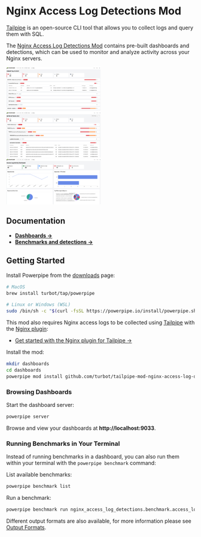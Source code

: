 # Nginx Access Log Detections Mod

[Tailpipe](https://tailpipe.io) is an open-source CLI tool that allows you to collect logs and query them with SQL.

The [Nginx Access Log Detections Mod](https://hub.powerpipe.io/mods/turbot/tailpipe-mod-nginx-access-log-detections) contains pre-built dashboards and detections, which can be used to monitor and analyze activity across your Nginx servers.

<img src="https://raw.githubusercontent.com/turbot/tailpipe-mod-nginx-access-log-detections/main/docs/images/nginx_access_log_owasp_dashboard.png" width="50%" type="thumbnail"/>
<img src="https://raw.githubusercontent.com/turbot/tailpipe-mod-nginx-access-log-detections/main/docs/images/nginx_access_log_mitre_dashboard.png" width="50%" type="thumbnail"/>
<img src="https://raw.githubusercontent.com/turbot/tailpipe-mod-nginx-access-log-detections/main/docs/images/nginx_access_log_activity_dashboard.png" width="50%" type="thumbnail"/>

## Documentation

- **[Dashboards →](https://hub.powerpipe.io/mods/turbot/tailpipe-mod-nginx-access-log-detections/dashboards)**
- **[Benchmarks and detections →](https://hub.powerpipe.io/mods/turbot/tailpipe-mod-nginx-access-log-detections/benchmarks)**

## Getting Started

Install Powerpipe from the [downloads](https://powerpipe.io/downloads) page:

```sh
# MacOS
brew install turbot/tap/powerpipe
```

```sh
# Linux or Windows (WSL)
sudo /bin/sh -c "$(curl -fsSL https://powerpipe.io/install/powerpipe.sh)"
```

This mod also requires Nginx access logs to be collected using [Tailpipe](https://tailpipe.io) with the [Nginx plugin](https://hub.tailpipe.io/plugins/turbot/nginx):
- [Get started with the Nginx plugin for Tailpipe →](https://hub.tailpipe.io/plugins/turbot/nginx#getting-started)

Install the mod:

```sh
mkdir dashboards
cd dashboards
powerpipe mod install github.com/turbot/tailpipe-mod-nginx-access-log-detections
```

### Browsing Dashboards

Start the dashboard server:

```sh
powerpipe server
```

Browse and view your dashboards at **http://localhost:9033**.

### Running Benchmarks in Your Terminal

Instead of running benchmarks in a dashboard, you can also run them within your
terminal with the `powerpipe benchmark` command:

List available benchmarks:

```sh
powerpipe benchmark list
```

Run a benchmark:

```sh
powerpipe benchmark run nginx_access_log_detections.benchmark.access_log_detections
```

Different output formats are also available, for more information please see
[Output Formats](https://powerpipe.io/docs/reference/cli/benchmark#output-formats).
